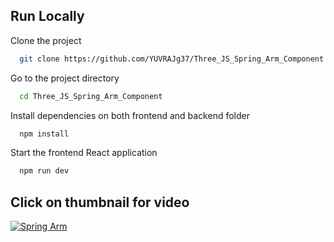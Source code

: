 ## Run Locally

Clone the project

```bash
  git clone https://github.com/YUVRAJg37/Three_JS_Spring_Arm_Component
```

Go to the project directory

```bash
  cd Three_JS_Spring_Arm_Component
```

Install dependencies on both frontend and backend folder

```bash
  npm install
```

Start the frontend React application

```bash
  npm run dev
```
## Click on thumbnail for video
[![Spring Arm](https://cdn.discordapp.com/attachments/880110849249927233/1166343864529993728/image.png?ex=654a255e&is=6537b05e&hm=d740cbea173695d4d6c9e75d928e6440aa5ec941596021bdb9a75752eda93747&)](https://youtu.be/k8hsx_UxDdU "Spring Arm")
